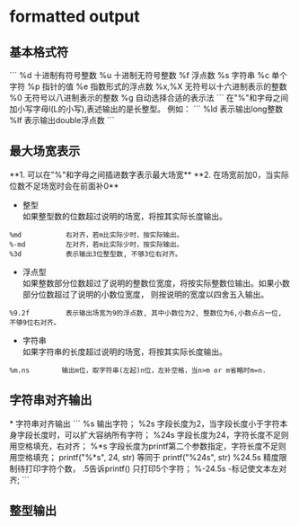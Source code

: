 <h1>formatted output</h1>

<h2>基本格式符</h2>
```
%d         十进制有符号整数
%u         十进制无符号整数
%f         浮点数
%s         字符串
%c         单个字符
%p         指针的值
%e         指数形式的浮点数
%x,%X      无符号以十六进制表示的整数
%0         无符号以八进制表示的整数
%g         自动选择合适的表示法
```
在"%"和字母之间加小写字母l(L的小写),表述输出的是长整型。  
例如：
```
%ld 表示输出long整数
%lf 表示输出double浮点数
```


<h2>最大场宽表示</h2>
**1. 可以在"%"和字母之间插进数字表示最大场宽**  
**2. 在场宽前加0，当实际位数不足场宽时会在前面补0**  

* 整型  
如果整型数的位数超过说明的场宽，将按其实际长度输出。
```
%md           右对齐，若m比实际少时，按实际输出。
%-md          左对齐，若m比实际少时，按实际输出。
%3d           表示输出3位整型数, 不够3位右对齐。
```

* 浮点型  
如果整数部分位数超过了说明的整数位宽度，将按实际整数位输出。如果小数部分位数超过了说明的小数位宽度，
则按说明的宽度以四舍五入输出。
```
%9.2f         表示输出场宽为9的浮点数, 其中小数位为2, 整数位为6,小数点占一位, 不够9位右对齐。
```

* 字符串  
如果字符串的长度超过说明的场宽，将按其实际长度输出。
```
%m.ns        输出m位，取字符串(左起)n位，左补空格，当n>m or m省略时m=n.  
```


<h2>字符串对齐输出</h2>
* 字符串对齐输出
```
%s            输出字符；
%2s           字段长度为2，当字段长度小于字符本身字段长度时，可以扩大容纳所有字符；
%24s          字段长度为24，字符长度不足则用空格填充，右对齐； 
%*s           字段长度为printf第二个参数指定，字符长度不足则用空格填充；
              printf("%*s", 24, str) 等同于 printf("%24s", str)
%24.5s        精度限制待打印字符个数， .5告诉printf() 只打印5个字符；
%-24.5s       -标记使文本左对齐;
```



<h2>整型输出</h2>

